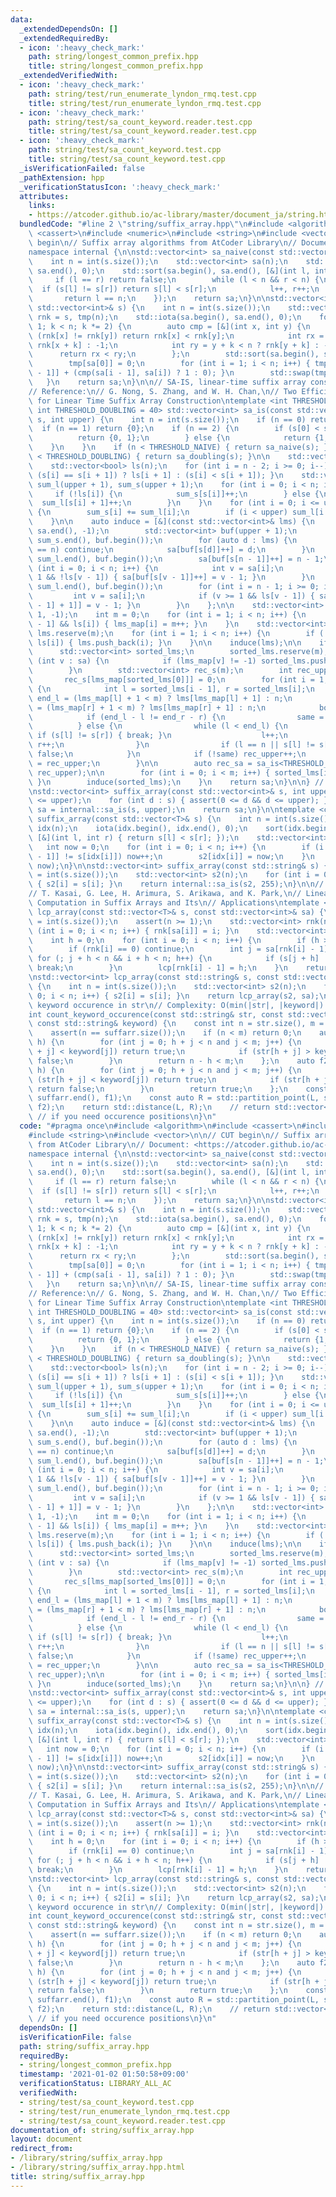 ```yaml
---
data:
  _extendedDependsOn: []
  _extendedRequiredBy:
  - icon: ':heavy_check_mark:'
    path: string/longest_common_prefix.hpp
    title: string/longest_common_prefix.hpp
  _extendedVerifiedWith:
  - icon: ':heavy_check_mark:'
    path: string/test/run_enumerate_lyndon_rmq.test.cpp
    title: string/test/run_enumerate_lyndon_rmq.test.cpp
  - icon: ':heavy_check_mark:'
    path: string/test/sa_count_keyword.reader.test.cpp
    title: string/test/sa_count_keyword.reader.test.cpp
  - icon: ':heavy_check_mark:'
    path: string/test/sa_count_keyword.test.cpp
    title: string/test/sa_count_keyword.test.cpp
  _isVerificationFailed: false
  _pathExtension: hpp
  _verificationStatusIcon: ':heavy_check_mark:'
  attributes:
    links:
    - https://atcoder.github.io/ac-library/master/document_ja/string.html>
  bundledCode: "#line 2 \"string/suffix_array.hpp\"\n#include <algorithm>\n#include\
    \ <cassert>\n#include <numeric>\n#include <string>\n#include <vector>\n\n// CUT\
    \ begin\n// Suffix array algorithms from AtCoder Library\n// Document: <https://atcoder.github.io/ac-library/master/document_ja/string.html>\n\
    namespace internal {\n\nstd::vector<int> sa_naive(const std::vector<int>& s) {\n\
    \    int n = int(s.size());\n    std::vector<int> sa(n);\n    std::iota(sa.begin(),\
    \ sa.end(), 0);\n    std::sort(sa.begin(), sa.end(), [&](int l, int r) {\n   \
    \     if (l == r) return false;\n        while (l < n && r < n) {\n          \
    \  if (s[l] != s[r]) return s[l] < s[r];\n            l++, r++;\n        }\n \
    \       return l == n;\n    });\n    return sa;\n}\n\nstd::vector<int> sa_doubling(const\
    \ std::vector<int>& s) {\n    int n = int(s.size());\n    std::vector<int> sa(n),\
    \ rnk = s, tmp(n);\n    std::iota(sa.begin(), sa.end(), 0);\n    for (int k =\
    \ 1; k < n; k *= 2) {\n        auto cmp = [&](int x, int y) {\n            if\
    \ (rnk[x] != rnk[y]) return rnk[x] < rnk[y];\n            int rx = x + k < n ?\
    \ rnk[x + k] : -1;\n            int ry = y + k < n ? rnk[y + k] : -1;\n      \
    \      return rx < ry;\n        };\n        std::sort(sa.begin(), sa.end(), cmp);\n\
    \        tmp[sa[0]] = 0;\n        for (int i = 1; i < n; i++) { tmp[sa[i]] = tmp[sa[i\
    \ - 1]] + (cmp(sa[i - 1], sa[i]) ? 1 : 0); }\n        std::swap(tmp, rnk);\n \
    \   }\n    return sa;\n}\n\n// SA-IS, linear-time suffix array construction\n\
    // Reference:\n// G. Nong, S. Zhang, and W. H. Chan,\n// Two Efficient Algorithms\
    \ for Linear Time Suffix Array Construction\ntemplate <int THRESHOLD_NAIVE = 10,\
    \ int THRESHOLD_DOUBLING = 40> std::vector<int> sa_is(const std::vector<int>&\
    \ s, int upper) {\n    int n = int(s.size());\n    if (n == 0) return {};\n  \
    \  if (n == 1) return {0};\n    if (n == 2) {\n        if (s[0] < s[1]) {\n  \
    \          return {0, 1};\n        } else {\n            return {1, 0};\n    \
    \    }\n    }\n    if (n < THRESHOLD_NAIVE) { return sa_naive(s); }\n    if (n\
    \ < THRESHOLD_DOUBLING) { return sa_doubling(s); }\n\n    std::vector<int> sa(n);\n\
    \    std::vector<bool> ls(n);\n    for (int i = n - 2; i >= 0; i--) { ls[i] =\
    \ (s[i] == s[i + 1]) ? ls[i + 1] : (s[i] < s[i + 1]); }\n    std::vector<int>\
    \ sum_l(upper + 1), sum_s(upper + 1);\n    for (int i = 0; i < n; i++) {\n   \
    \     if (!ls[i]) {\n            sum_s[s[i]]++;\n        } else {\n          \
    \  sum_l[s[i] + 1]++;\n        }\n    }\n    for (int i = 0; i <= upper; i++)\
    \ {\n        sum_s[i] += sum_l[i];\n        if (i < upper) sum_l[i + 1] += sum_s[i];\n\
    \    }\n\n    auto induce = [&](const std::vector<int>& lms) {\n        std::fill(sa.begin(),\
    \ sa.end(), -1);\n        std::vector<int> buf(upper + 1);\n        std::copy(sum_s.begin(),\
    \ sum_s.end(), buf.begin());\n        for (auto d : lms) {\n            if (d\
    \ == n) continue;\n            sa[buf[s[d]]++] = d;\n        }\n        std::copy(sum_l.begin(),\
    \ sum_l.end(), buf.begin());\n        sa[buf[s[n - 1]]++] = n - 1;\n        for\
    \ (int i = 0; i < n; i++) {\n            int v = sa[i];\n            if (v >=\
    \ 1 && !ls[v - 1]) { sa[buf[s[v - 1]]++] = v - 1; }\n        }\n        std::copy(sum_l.begin(),\
    \ sum_l.end(), buf.begin());\n        for (int i = n - 1; i >= 0; i--) {\n   \
    \         int v = sa[i];\n            if (v >= 1 && ls[v - 1]) { sa[--buf[s[v\
    \ - 1] + 1]] = v - 1; }\n        }\n    };\n\n    std::vector<int> lms_map(n +\
    \ 1, -1);\n    int m = 0;\n    for (int i = 1; i < n; i++) {\n        if (!ls[i\
    \ - 1] && ls[i]) { lms_map[i] = m++; }\n    }\n    std::vector<int> lms;\n   \
    \ lms.reserve(m);\n    for (int i = 1; i < n; i++) {\n        if (!ls[i - 1] &&\
    \ ls[i]) { lms.push_back(i); }\n    }\n\n    induce(lms);\n\n    if (m) {\n  \
    \      std::vector<int> sorted_lms;\n        sorted_lms.reserve(m);\n        for\
    \ (int v : sa) {\n            if (lms_map[v] != -1) sorted_lms.push_back(v);\n\
    \        }\n        std::vector<int> rec_s(m);\n        int rec_upper = 0;\n \
    \       rec_s[lms_map[sorted_lms[0]]] = 0;\n        for (int i = 1; i < m; i++)\
    \ {\n            int l = sorted_lms[i - 1], r = sorted_lms[i];\n            int\
    \ end_l = (lms_map[l] + 1 < m) ? lms[lms_map[l] + 1] : n;\n            int end_r\
    \ = (lms_map[r] + 1 < m) ? lms[lms_map[r] + 1] : n;\n            bool same = true;\n\
    \            if (end_l - l != end_r - r) {\n                same = false;\n  \
    \          } else {\n                while (l < end_l) {\n                   \
    \ if (s[l] != s[r]) { break; }\n                    l++;\n                   \
    \ r++;\n                }\n                if (l == n || s[l] != s[r]) same =\
    \ false;\n            }\n            if (!same) rec_upper++;\n            rec_s[lms_map[sorted_lms[i]]]\
    \ = rec_upper;\n        }\n\n        auto rec_sa = sa_is<THRESHOLD_NAIVE, THRESHOLD_DOUBLING>(rec_s,\
    \ rec_upper);\n\n        for (int i = 0; i < m; i++) { sorted_lms[i] = lms[rec_sa[i]];\
    \ }\n        induce(sorted_lms);\n    }\n    return sa;\n}\n\n} // namespace internal\n\
    \nstd::vector<int> suffix_array(const std::vector<int>& s, int upper) {\n    assert(0\
    \ <= upper);\n    for (int d : s) { assert(0 <= d && d <= upper); }\n    auto\
    \ sa = internal::sa_is(s, upper);\n    return sa;\n}\n\ntemplate <class T> std::vector<int>\
    \ suffix_array(const std::vector<T>& s) {\n    int n = int(s.size());\n    std::vector<int>\
    \ idx(n);\n    iota(idx.begin(), idx.end(), 0);\n    sort(idx.begin(), idx.end(),\
    \ [&](int l, int r) { return s[l] < s[r]; });\n    std::vector<int> s2(n);\n \
    \   int now = 0;\n    for (int i = 0; i < n; i++) {\n        if (i && s[idx[i\
    \ - 1]] != s[idx[i]]) now++;\n        s2[idx[i]] = now;\n    }\n    return internal::sa_is(s2,\
    \ now);\n}\n\nstd::vector<int> suffix_array(const std::string& s) {\n    int n\
    \ = int(s.size());\n    std::vector<int> s2(n);\n    for (int i = 0; i < n; i++)\
    \ { s2[i] = s[i]; }\n    return internal::sa_is(s2, 255);\n}\n\n// Reference:\n\
    // T. Kasai, G. Lee, H. Arimura, S. Arikawa, and K. Park,\n// Linear-Time Longest-Common-Prefix\
    \ Computation in Suffix Arrays and Its\n// Applications\ntemplate <class T> std::vector<int>\
    \ lcp_array(const std::vector<T>& s, const std::vector<int>& sa) {\n    int n\
    \ = int(s.size());\n    assert(n >= 1);\n    std::vector<int> rnk(n);\n    for\
    \ (int i = 0; i < n; i++) { rnk[sa[i]] = i; }\n    std::vector<int> lcp(n - 1);\n\
    \    int h = 0;\n    for (int i = 0; i < n; i++) {\n        if (h > 0) h--;\n\
    \        if (rnk[i] == 0) continue;\n        int j = sa[rnk[i] - 1];\n       \
    \ for (; j + h < n && i + h < n; h++) {\n            if (s[j + h] != s[i + h])\
    \ break;\n        }\n        lcp[rnk[i] - 1] = h;\n    }\n    return lcp;\n}\n\
    \nstd::vector<int> lcp_array(const std::string& s, const std::vector<int>& sa)\
    \ {\n    int n = int(s.size());\n    std::vector<int> s2(n);\n    for (int i =\
    \ 0; i < n; i++) { s2[i] = s[i]; }\n    return lcp_array(s2, sa);\n}\n\n// Count\
    \ keyword occurence in str\n// Complexity: O(min(|str|, |keyword|) * lg |str|)\n\
    int count_keyword_occurence(const std::string& str, const std::vector<int>& suffarr,\
    \ const std::string& keyword) {\n    const int n = str.size(), m = keyword.size();\n\
    \    assert(n == suffarr.size());\n    if (n < m) return 0;\n    auto f1 = [&](int\
    \ h) {\n        for (int j = 0; h + j < n and j < m; j++) {\n            if (str[h\
    \ + j] < keyword[j]) return true;\n            if (str[h + j] > keyword[j]) return\
    \ false;\n        }\n        return n - h < m;\n    };\n    auto f2 = [&](int\
    \ h) {\n        for (int j = 0; h + j < n and j < m; j++) {\n            // if\
    \ (str[h + j] < keyword[j]) return true;\n            if (str[h + j] > keyword[j])\
    \ return false;\n        }\n        return true;\n    };\n    const auto L = std::partition_point(suffarr.begin(),\
    \ suffarr.end(), f1);\n    const auto R = std::partition_point(L, suffarr.end(),\
    \ f2);\n    return std::distance(L, R);\n    // return std::vector<int>(L, R);\
    \ // if you need occurence positions\n}\n"
  code: "#pragma once\n#include <algorithm>\n#include <cassert>\n#include <numeric>\n\
    #include <string>\n#include <vector>\n\n// CUT begin\n// Suffix array algorithms\
    \ from AtCoder Library\n// Document: <https://atcoder.github.io/ac-library/master/document_ja/string.html>\n\
    namespace internal {\n\nstd::vector<int> sa_naive(const std::vector<int>& s) {\n\
    \    int n = int(s.size());\n    std::vector<int> sa(n);\n    std::iota(sa.begin(),\
    \ sa.end(), 0);\n    std::sort(sa.begin(), sa.end(), [&](int l, int r) {\n   \
    \     if (l == r) return false;\n        while (l < n && r < n) {\n          \
    \  if (s[l] != s[r]) return s[l] < s[r];\n            l++, r++;\n        }\n \
    \       return l == n;\n    });\n    return sa;\n}\n\nstd::vector<int> sa_doubling(const\
    \ std::vector<int>& s) {\n    int n = int(s.size());\n    std::vector<int> sa(n),\
    \ rnk = s, tmp(n);\n    std::iota(sa.begin(), sa.end(), 0);\n    for (int k =\
    \ 1; k < n; k *= 2) {\n        auto cmp = [&](int x, int y) {\n            if\
    \ (rnk[x] != rnk[y]) return rnk[x] < rnk[y];\n            int rx = x + k < n ?\
    \ rnk[x + k] : -1;\n            int ry = y + k < n ? rnk[y + k] : -1;\n      \
    \      return rx < ry;\n        };\n        std::sort(sa.begin(), sa.end(), cmp);\n\
    \        tmp[sa[0]] = 0;\n        for (int i = 1; i < n; i++) { tmp[sa[i]] = tmp[sa[i\
    \ - 1]] + (cmp(sa[i - 1], sa[i]) ? 1 : 0); }\n        std::swap(tmp, rnk);\n \
    \   }\n    return sa;\n}\n\n// SA-IS, linear-time suffix array construction\n\
    // Reference:\n// G. Nong, S. Zhang, and W. H. Chan,\n// Two Efficient Algorithms\
    \ for Linear Time Suffix Array Construction\ntemplate <int THRESHOLD_NAIVE = 10,\
    \ int THRESHOLD_DOUBLING = 40> std::vector<int> sa_is(const std::vector<int>&\
    \ s, int upper) {\n    int n = int(s.size());\n    if (n == 0) return {};\n  \
    \  if (n == 1) return {0};\n    if (n == 2) {\n        if (s[0] < s[1]) {\n  \
    \          return {0, 1};\n        } else {\n            return {1, 0};\n    \
    \    }\n    }\n    if (n < THRESHOLD_NAIVE) { return sa_naive(s); }\n    if (n\
    \ < THRESHOLD_DOUBLING) { return sa_doubling(s); }\n\n    std::vector<int> sa(n);\n\
    \    std::vector<bool> ls(n);\n    for (int i = n - 2; i >= 0; i--) { ls[i] =\
    \ (s[i] == s[i + 1]) ? ls[i + 1] : (s[i] < s[i + 1]); }\n    std::vector<int>\
    \ sum_l(upper + 1), sum_s(upper + 1);\n    for (int i = 0; i < n; i++) {\n   \
    \     if (!ls[i]) {\n            sum_s[s[i]]++;\n        } else {\n          \
    \  sum_l[s[i] + 1]++;\n        }\n    }\n    for (int i = 0; i <= upper; i++)\
    \ {\n        sum_s[i] += sum_l[i];\n        if (i < upper) sum_l[i + 1] += sum_s[i];\n\
    \    }\n\n    auto induce = [&](const std::vector<int>& lms) {\n        std::fill(sa.begin(),\
    \ sa.end(), -1);\n        std::vector<int> buf(upper + 1);\n        std::copy(sum_s.begin(),\
    \ sum_s.end(), buf.begin());\n        for (auto d : lms) {\n            if (d\
    \ == n) continue;\n            sa[buf[s[d]]++] = d;\n        }\n        std::copy(sum_l.begin(),\
    \ sum_l.end(), buf.begin());\n        sa[buf[s[n - 1]]++] = n - 1;\n        for\
    \ (int i = 0; i < n; i++) {\n            int v = sa[i];\n            if (v >=\
    \ 1 && !ls[v - 1]) { sa[buf[s[v - 1]]++] = v - 1; }\n        }\n        std::copy(sum_l.begin(),\
    \ sum_l.end(), buf.begin());\n        for (int i = n - 1; i >= 0; i--) {\n   \
    \         int v = sa[i];\n            if (v >= 1 && ls[v - 1]) { sa[--buf[s[v\
    \ - 1] + 1]] = v - 1; }\n        }\n    };\n\n    std::vector<int> lms_map(n +\
    \ 1, -1);\n    int m = 0;\n    for (int i = 1; i < n; i++) {\n        if (!ls[i\
    \ - 1] && ls[i]) { lms_map[i] = m++; }\n    }\n    std::vector<int> lms;\n   \
    \ lms.reserve(m);\n    for (int i = 1; i < n; i++) {\n        if (!ls[i - 1] &&\
    \ ls[i]) { lms.push_back(i); }\n    }\n\n    induce(lms);\n\n    if (m) {\n  \
    \      std::vector<int> sorted_lms;\n        sorted_lms.reserve(m);\n        for\
    \ (int v : sa) {\n            if (lms_map[v] != -1) sorted_lms.push_back(v);\n\
    \        }\n        std::vector<int> rec_s(m);\n        int rec_upper = 0;\n \
    \       rec_s[lms_map[sorted_lms[0]]] = 0;\n        for (int i = 1; i < m; i++)\
    \ {\n            int l = sorted_lms[i - 1], r = sorted_lms[i];\n            int\
    \ end_l = (lms_map[l] + 1 < m) ? lms[lms_map[l] + 1] : n;\n            int end_r\
    \ = (lms_map[r] + 1 < m) ? lms[lms_map[r] + 1] : n;\n            bool same = true;\n\
    \            if (end_l - l != end_r - r) {\n                same = false;\n  \
    \          } else {\n                while (l < end_l) {\n                   \
    \ if (s[l] != s[r]) { break; }\n                    l++;\n                   \
    \ r++;\n                }\n                if (l == n || s[l] != s[r]) same =\
    \ false;\n            }\n            if (!same) rec_upper++;\n            rec_s[lms_map[sorted_lms[i]]]\
    \ = rec_upper;\n        }\n\n        auto rec_sa = sa_is<THRESHOLD_NAIVE, THRESHOLD_DOUBLING>(rec_s,\
    \ rec_upper);\n\n        for (int i = 0; i < m; i++) { sorted_lms[i] = lms[rec_sa[i]];\
    \ }\n        induce(sorted_lms);\n    }\n    return sa;\n}\n\n} // namespace internal\n\
    \nstd::vector<int> suffix_array(const std::vector<int>& s, int upper) {\n    assert(0\
    \ <= upper);\n    for (int d : s) { assert(0 <= d && d <= upper); }\n    auto\
    \ sa = internal::sa_is(s, upper);\n    return sa;\n}\n\ntemplate <class T> std::vector<int>\
    \ suffix_array(const std::vector<T>& s) {\n    int n = int(s.size());\n    std::vector<int>\
    \ idx(n);\n    iota(idx.begin(), idx.end(), 0);\n    sort(idx.begin(), idx.end(),\
    \ [&](int l, int r) { return s[l] < s[r]; });\n    std::vector<int> s2(n);\n \
    \   int now = 0;\n    for (int i = 0; i < n; i++) {\n        if (i && s[idx[i\
    \ - 1]] != s[idx[i]]) now++;\n        s2[idx[i]] = now;\n    }\n    return internal::sa_is(s2,\
    \ now);\n}\n\nstd::vector<int> suffix_array(const std::string& s) {\n    int n\
    \ = int(s.size());\n    std::vector<int> s2(n);\n    for (int i = 0; i < n; i++)\
    \ { s2[i] = s[i]; }\n    return internal::sa_is(s2, 255);\n}\n\n// Reference:\n\
    // T. Kasai, G. Lee, H. Arimura, S. Arikawa, and K. Park,\n// Linear-Time Longest-Common-Prefix\
    \ Computation in Suffix Arrays and Its\n// Applications\ntemplate <class T> std::vector<int>\
    \ lcp_array(const std::vector<T>& s, const std::vector<int>& sa) {\n    int n\
    \ = int(s.size());\n    assert(n >= 1);\n    std::vector<int> rnk(n);\n    for\
    \ (int i = 0; i < n; i++) { rnk[sa[i]] = i; }\n    std::vector<int> lcp(n - 1);\n\
    \    int h = 0;\n    for (int i = 0; i < n; i++) {\n        if (h > 0) h--;\n\
    \        if (rnk[i] == 0) continue;\n        int j = sa[rnk[i] - 1];\n       \
    \ for (; j + h < n && i + h < n; h++) {\n            if (s[j + h] != s[i + h])\
    \ break;\n        }\n        lcp[rnk[i] - 1] = h;\n    }\n    return lcp;\n}\n\
    \nstd::vector<int> lcp_array(const std::string& s, const std::vector<int>& sa)\
    \ {\n    int n = int(s.size());\n    std::vector<int> s2(n);\n    for (int i =\
    \ 0; i < n; i++) { s2[i] = s[i]; }\n    return lcp_array(s2, sa);\n}\n\n// Count\
    \ keyword occurence in str\n// Complexity: O(min(|str|, |keyword|) * lg |str|)\n\
    int count_keyword_occurence(const std::string& str, const std::vector<int>& suffarr,\
    \ const std::string& keyword) {\n    const int n = str.size(), m = keyword.size();\n\
    \    assert(n == suffarr.size());\n    if (n < m) return 0;\n    auto f1 = [&](int\
    \ h) {\n        for (int j = 0; h + j < n and j < m; j++) {\n            if (str[h\
    \ + j] < keyword[j]) return true;\n            if (str[h + j] > keyword[j]) return\
    \ false;\n        }\n        return n - h < m;\n    };\n    auto f2 = [&](int\
    \ h) {\n        for (int j = 0; h + j < n and j < m; j++) {\n            // if\
    \ (str[h + j] < keyword[j]) return true;\n            if (str[h + j] > keyword[j])\
    \ return false;\n        }\n        return true;\n    };\n    const auto L = std::partition_point(suffarr.begin(),\
    \ suffarr.end(), f1);\n    const auto R = std::partition_point(L, suffarr.end(),\
    \ f2);\n    return std::distance(L, R);\n    // return std::vector<int>(L, R);\
    \ // if you need occurence positions\n}\n"
  dependsOn: []
  isVerificationFile: false
  path: string/suffix_array.hpp
  requiredBy:
  - string/longest_common_prefix.hpp
  timestamp: '2021-01-02 01:50:58+09:00'
  verificationStatus: LIBRARY_ALL_AC
  verifiedWith:
  - string/test/sa_count_keyword.test.cpp
  - string/test/run_enumerate_lyndon_rmq.test.cpp
  - string/test/sa_count_keyword.reader.test.cpp
documentation_of: string/suffix_array.hpp
layout: document
redirect_from:
- /library/string/suffix_array.hpp
- /library/string/suffix_array.hpp.html
title: string/suffix_array.hpp
---
```

